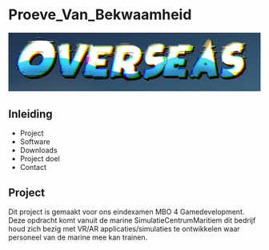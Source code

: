 # Proeve_Van_Bekwaamheid

![Logo](/ReadmeImages/Overseas.PNG)

## Inleiding
- Project
- Software
- Downloads
- Project doel
- Contact

## Project
Dit project is gemaakt voor ons eindexamen MBO 4 Gamedevelopment. Deze opdracht komt vanuit de marine SimulatieCentrumMaritiem dit bedrijf houd zich bezig met VR/AR applicaties/simulaties te ontwikkelen waar personeel van de marine mee kan trainen.
